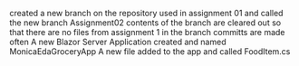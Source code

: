 created a new branch on the repository used in assignment 01 and called the new branch Assignment02
contents of the branch are cleared out so that there are no files from assignment 1 in the branch
committs are made often 
A new Blazor Server Application created and named MonicaEdaGroceryApp
A new file added to the app and called FoodItem.cs



